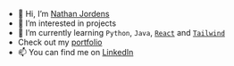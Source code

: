 - 👋 Hi, I’m [Nathan Jordens](@N4thanJ)
- 👀 I’m interested in projects
- 🌱 I’m currently learning `Python`, `Java`, [`React`](https://github.com/N4thanJ/portfolio) and [`Tailwind`](https://github.com/N4thanJ/portfolio)
- Check out my [portfolio]([https://portfolio-n4thanjs-projects.vercel.app](https://n4jthanj.vercel.app/))
- 📫 You can find me on [LinkedIn](https://www.linkedin.com/in/nathan-jordens-093b99275/)
